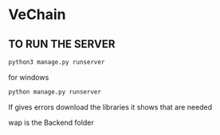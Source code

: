 # VeChain
## TO RUN THE SERVER
```bash
python3 manage.py runserver
```
for windows
```bash
python manage.py runserver
```
If gives errors download the libraries it shows that are needed

wap is the Backend folder
